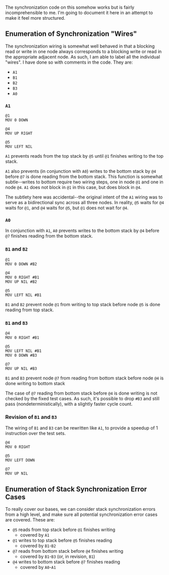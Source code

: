 The synchronization code on this somehow works but is fairly incomprehensible to me. I'm going to document it here in an attempt to make it feel more structured.

## Enumeration of Synchronization "Wires"

The synchronization wiring is somewhat well behaved in that a blocking read or write in one node always corresponds to a blocking write or read in the appropriate adjacent node. As such, I am able to label all the individual "wires". I have done so with comments in the code. They are:
- `A1`
- `B1`
- `B2`
- `B3`
- `A0`

### `A1`

``` TIS-100
@1
MOV 0 DOWN

@4
MOV UP RIGHT

@5
MOV LEFT NIL
```

`A1` prevents reads from the top stack by `@5` until `@1` finishes writing to the top stack.

`A1` also prevents (in conjunction with `A0`) writes to the bottom stack by `@4` before `@7` is done reading from the bottom stack. This function is somewhat subtle--writes to bottom require two wiring steps, one in node `@1` and one in node `@4`. `A1` does not block in `@1` in this case, but does block in `@4`.

The subtlety here was accidental--the original intent of the `A1` wiring was to serve as a bidirectional sync across all three nodes. In reality, `@5` waits for `@4` waits for `@1`, and `@4` waits for `@5`, but `@1` does not wait for `@4`.

### `A0`

In conjunction with `A1`, `A0` prevents writes to the bottom stack by `@4` before `@7` finishes reading from the bottom stack.

### `B1` and `B2`

``` TIS-100
@1
MOV 0 DOWN #B2

@4
MOV 0 RIGHT #B1
MOV UP NIL #B2

@5
MOV LEFT NIL #B1
```

`B1` and `B2` prevent node `@1` from writing to top stack before node `@5` is done reading from top stack.

### `B1` and `B3`

``` TIS-100
@4
MOV 0 RIGHT #B1

@5
MOV LEFT NIL #B1
MOV 0 DOWN #B3

@7
MOV UP NIL #B3
```

`B1` and `B3` prevent node `@7` from reading from bottom stack before node `@4` is done writing to bottom stack

The case of `@7` reading from bottom stack before `@4` is done writing is not checked by the fixed test cases. As such, it's possible to drop `#B3` and still pass (nondeterministically), with a slightly faster cycle count.

### Revision of `B1` and `B3`

The wiring of `B1` and `B3` can be rewritten like `A1`, to provide a speedup of 1 instruction over the test sets.

``` TIS-100
@4
MOV 0 RIGHT

@5
MOV LEFT DOWN

@7
MOV UP NIL
```

## Enumeration of Stack Synchronization Error Cases

To really cover our bases, we can consider stack synchronization errors from a high level, and make sure all potential synchronization error cases are covered. These are:
- `@5` reads from top stack before `@1` finishes writing
  - covered by `A1`
- `@1` writes to top stack before `@5` finishes reading
  - covered by `B1`-`B2`
- `@7` reads from bottom stack before `@4` finishes writing
  - covered by `B1`-`B3` (or, in revision, `B1`)
- `@4` writes to bottom stack before `@7` finishes reading
  - covered by `A0`-`A1`
